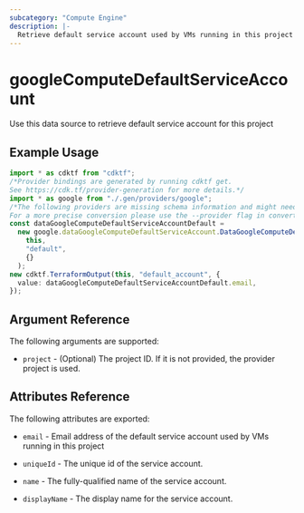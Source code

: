```yaml
---
subcategory: "Compute Engine"
description: |-
  Retrieve default service account used by VMs running in this project
---
```


# googleComputeDefaultServiceAccount

Use this data source to retrieve default service account for this project

## Example Usage

```typescript
import * as cdktf from "cdktf";
/*Provider bindings are generated by running cdktf get.
See https://cdk.tf/provider-generation for more details.*/
import * as google from "./.gen/providers/google";
/*The following providers are missing schema information and might need manual adjustments to synthesize correctly: google.
For a more precise conversion please use the --provider flag in convert.*/
const dataGoogleComputeDefaultServiceAccountDefault =
  new google.dataGoogleComputeDefaultServiceAccount.DataGoogleComputeDefaultServiceAccount(
    this,
    "default",
    {}
  );
new cdktf.TerraformOutput(this, "default_account", {
  value: dataGoogleComputeDefaultServiceAccountDefault.email,
});

```

## Argument Reference

The following arguments are supported:

* `project` - (Optional) The project ID. If it is not provided, the provider project is used.

## Attributes Reference

The following attributes are exported:

*   `email` - Email address of the default service account used by VMs running in this project

*   `uniqueId` - The unique id of the service account.

*   `name` - The fully-qualified name of the service account.

*   `displayName` - The display name for the service account.
